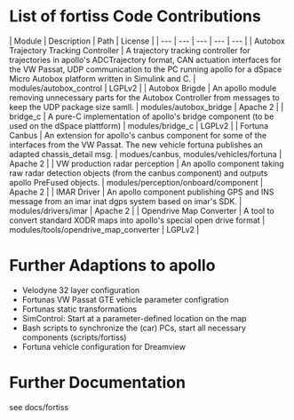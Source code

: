 # List of fortiss Code Contributions

| Module | Description | Path | License |
| --- | --- | --- | --- | --- |
| Autobox Trajectory Tracking Controller | A trajectory tracking controller for trajectories in apollo's ADCTrajectory format, CAN actuation interfaces for the VW Passat, UDP communication to the PC running apollo for a dSpace Micro Autobox platform written in Simulink and C. | modules/autobox_control | LGPLv2 |
| Autobox Brigde | An apollo module removing unnecessary parts for the Autobox Controller from messages to keep the UDP package size samll. | modules/autobox_bridge | Apache 2 |
| bridge_c | A pure-C implementation of apollo's bridge component (to be used on the dSpace plattform) | modules/bridge_c | LGPLv2 |
| Fortuna Canbus | An extension for apollo's canbus component for some of the interfaces from the VW Passat. The new vehicle fortuna publishes an adapted chassis_detail msg. | modues/canbus, modules/vehicles/fortuna | Apache 2 |
| VW production radar perception | An apollo component taking raw radar detection objects (from the canbus component) and outputs apollo PreFused objects. | modules/perception/onboard/component | Apache 2 |
| IMAR Driver | An apollo component publishing GPS and INS message from an imar inat dgps system based on imar's SDK. | modules/drivers/imar | Apache 2 |
| Opendrive Map Converter | A tool to convert standard XODR maps into apollo's special open drive format | modules/tools/opendrive_map_converter | LGPLv2 |

# Further Adaptions to apollo
- Velodyne 32 layer configuration
- Fortunas VW Passat GTE vehicle parameter configration
- Fortunas static transformations
- SimControl: Start at a parameter-defined location on the map
- Bash scripts to synchronize the (car) PCs, start all necessary components (scripts/fortiss)
- Fortuna vehicle configuration for Dreamview

# Further Documentation
see docs/fortiss